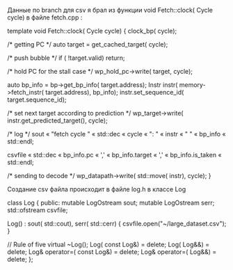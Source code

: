 Данные по branch для csv я брал из функции void Fetch<FuncInstr>::clock( Cycle cycle) в файле fetch.cpp :
>
template <typename FuncInstr>
void Fetch<FuncInstr>::clock( Cycle cycle)
{
clock_bp( cycle);

/* getting PC */
auto target = get_cached_target( cycle);

/* push bubble */
if ( !target.valid)
return;

/* hold PC for the stall case */
wp_hold_pc->write( target, cycle);

auto bp_info = bp->get_bp_info( target.address);
Instr instr( memory->fetch_instr( target.address), bp_info);
instr.set_sequence_id( target.sequence_id);

/* set next target according to prediction */
wp_target->write( instr.get_predicted_target(), cycle);

/* log */
sout « "fetch cycle " « std::dec « cycle « ": " « instr « " " « bp_info « std::endl;

csvfile « std::dec « bp_info.pc « ',' « bp_info.target « ',' « bp_info.is_taken « std::endl;

/* sending to decode */
wp_datapath->write( std::move( instr), cycle);
}


Cоздание csv файла происходит в файле log.h в классе Log
>
class Log
{
public:
mutable LogOstream sout;
mutable LogOstream serr;
std::ofstream csvfile;

Log() : sout( std::cout), serr( std::cerr) 
{ 
csvfile.open("~/large_dataset.csv");
}

// Rule of five
virtual ~Log();
Log( const Log&) = delete;
Log( Log&&) = delete;
Log& operator=( const Log&) = delete;
Log& operator=( Log&&) = delete;
};

